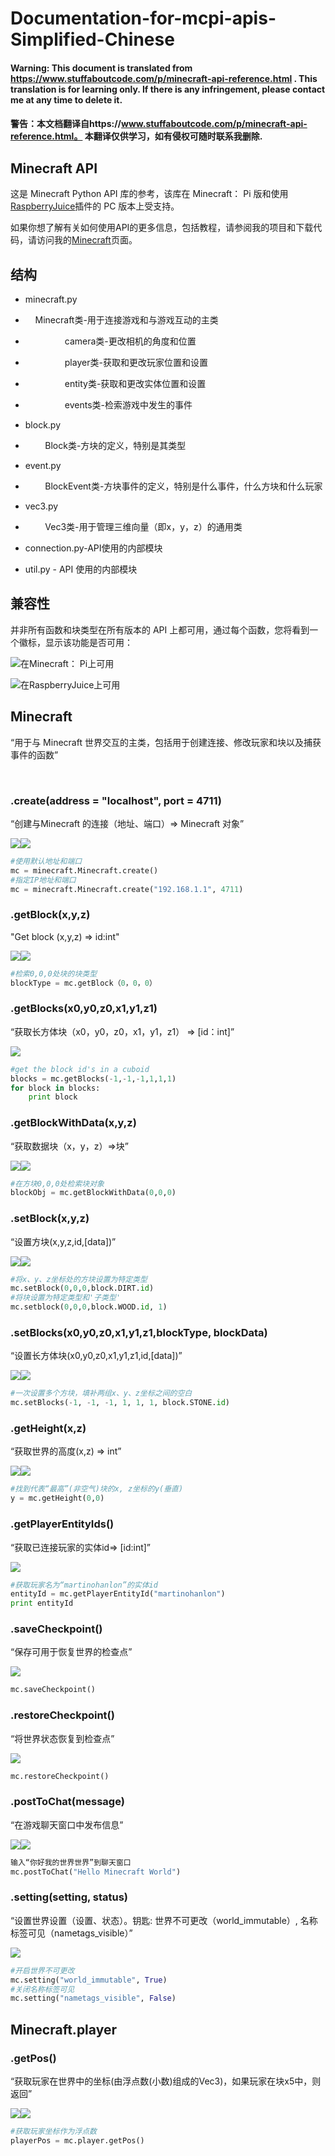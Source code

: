 # Documentation-for-mcpi-apis-Simplified-Chinese

#### Warning: This document is translated from https://www.stuffaboutcode.com/p/minecraft-api-reference.html . This translation is for learning only. If there is any infringement, please contact me at any time to delete it.

#### 警告：本文档翻译自https://www.stuffaboutcode.com/p/minecraft-api-reference.html。 本翻译仅供学习，如有侵权可随时联系我删除.

## Minecraft API

这是 Minecraft Python API 库的参考，该库在 Minecraft： Pi 版和使用 <a href="http://www.stuffaboutcode.com/2014/10/minecraft-raspberryjuice-and-canarymod.html">RaspberryJuice</a>插件的 PC 版本上受支持。

如果你想了解有关如何使用API的更多信息，包括教程，请参阅我的项目和下载代码，请访问我的<a href="http://www.stuffaboutcode.com/p/minecraft.html">Minecraft</a>页面。

## 结构

- minecraft.py

- &nbsp;&nbsp;&nbsp;&nbsp;Minecraft类-用于连接游戏和与游戏互动的主类

- &nbsp;&nbsp;&nbsp;&nbsp;&nbsp;&nbsp;&nbsp;&nbsp;&nbsp;&nbsp;&nbsp;&nbsp;&nbsp;&nbsp;&nbsp;&nbsp;camera类-更改相机的角度和位置

- &nbsp;&nbsp;&nbsp;&nbsp;&nbsp;&nbsp;&nbsp;&nbsp;&nbsp;&nbsp;&nbsp;&nbsp;&nbsp;&nbsp;&nbsp;&nbsp;player类-获取和更改玩家位置和设置

- &nbsp;&nbsp;&nbsp;&nbsp;&nbsp;&nbsp;&nbsp;&nbsp;&nbsp;&nbsp;&nbsp;&nbsp;&nbsp;&nbsp;&nbsp;&nbsp;entity类-获取和更改实体位置和设置

- &nbsp;&nbsp;&nbsp;&nbsp;&nbsp;&nbsp;&nbsp;&nbsp;&nbsp;&nbsp;&nbsp;&nbsp;&nbsp;&nbsp;&nbsp;&nbsp;events类-检索游戏中发生的事件

- block.py

- &nbsp;&nbsp;&nbsp;&nbsp;&nbsp;&nbsp;&nbsp;&nbsp;Block类-方块的定义，特别是其类型

- event.py

- &nbsp;&nbsp;&nbsp;&nbsp;&nbsp;&nbsp;&nbsp;&nbsp;BlockEvent类-方块事件的定义，特别是什么事件，什么方块和什么玩家

- vec3.py

- &nbsp;&nbsp;&nbsp;&nbsp;&nbsp;&nbsp;&nbsp;&nbsp;Vec3类-用于管理三维向量（即x，y，z）的通用类

- connection.py-API使用的内部模块

- util.py - API 使用的内部模块

## 兼容性

并非所有函数和块类型在所有版本的 API 上都可用，通过每个函数，您将看到一个徽标，显示该功能是否可用：

<img src="https://3.bp.blogspot.com/-jfHVu6wzJ8A/VLZrZRxHviI/AAAAAAAAKnc/QkMuqztRYP8/s1600/Raspi_logo_small.png"/>在Minecraft： Pi上可用

<img src="https://3.bp.blogspot.com/-kTbsdFgeL4E/VLZrwiMGWZI/AAAAAAAAKnk/AYCZdsaR-Vg/s1600/bukkit_logo_small.png"/>在RaspberryJuice上可用

## Minecraft

“用于与 Minecraft 世界交互的主类，包括用于创建连接、修改玩家和块以及捕获事件的函数”

<br />

### .create(address = "localhost", port = 4711)

“创建与Minecraft 的连接（地址、端口）=> Minecraft 对象”

<img src="https://3.bp.blogspot.com/-jfHVu6wzJ8A/VLZrZRxHviI/AAAAAAAAKnc/QkMuqztRYP8/s1600/Raspi_logo_small.png"/><img src="https://3.bp.blogspot.com/-kTbsdFgeL4E/VLZrwiMGWZI/AAAAAAAAKnk/AYCZdsaR-Vg/s1600/bukkit_logo_small.png"/>

```python
#使用默认地址和端口
mc = minecraft.Minecraft.create()
#指定IP地址和端口
mc = minecraft.Minecraft.create("192.168.1.1", 4711)
```

### .getBlock(x,y,z)

"Get block (x,y,z) => id:int"

<img src="https://3.bp.blogspot.com/-jfHVu6wzJ8A/VLZrZRxHviI/AAAAAAAAKnc/QkMuqztRYP8/s1600/Raspi_logo_small.png"/><img src="https://3.bp.blogspot.com/-kTbsdFgeL4E/VLZrwiMGWZI/AAAAAAAAKnk/AYCZdsaR-Vg/s1600/bukkit_logo_small.png"/>

```python
#检索0,0,0处块的块类型
blockType = mc.getBlock（0，0，0）
```

### .getBlocks(x0,y0,z0,x1,y1,z1)

“获取长方体块（x0，y0，z0，x1，y1，z1） => [id：int]”

<img src="https://3.bp.blogspot.com/-kTbsdFgeL4E/VLZrwiMGWZI/AAAAAAAAKnk/AYCZdsaR-Vg/s1600/bukkit_logo_small.png"/>

```python
#get the block id's in a cuboid
blocks = mc.getBlocks(-1,-1,-1,1,1,1)
for block in blocks:
    print block
```

### .getBlockWithData(x,y,z)

“获取数据块（x，y，z）=>块”

<img src="https://3.bp.blogspot.com/-jfHVu6wzJ8A/VLZrZRxHviI/AAAAAAAAKnc/QkMuqztRYP8/s1600/Raspi_logo_small.png"/><img src="https://3.bp.blogspot.com/-kTbsdFgeL4E/VLZrwiMGWZI/AAAAAAAAKnk/AYCZdsaR-Vg/s1600/bukkit_logo_small.png"/>

```python
#在方块0,0,0处检索块对象
blockObj = mc.getBlockWithData(0,0,0)
```

### .setBlock(x,y,z)

“设置方块(x,y,z,id,[data])”

<img src="https://3.bp.blogspot.com/-jfHVu6wzJ8A/VLZrZRxHviI/AAAAAAAAKnc/QkMuqztRYP8/s1600/Raspi_logo_small.png"/><img src="https://3.bp.blogspot.com/-kTbsdFgeL4E/VLZrwiMGWZI/AAAAAAAAKnk/AYCZdsaR-Vg/s1600/bukkit_logo_small.png"/>

```python
#将x、y、z坐标处的方块设置为特定类型
mc.setBlock(0,0,0,block.DIRT.id)
#将块设置为特定类型和'子类型'
mc.setblock(0,0,0,block.WOOD.id, 1)
```

### .setBlocks(x0,y0,z0,x1,y1,z1,blockType, blockData)

“设置长方体块(x0,y0,z0,x1,y1,z1,id,[data])”

<img src="https://3.bp.blogspot.com/-jfHVu6wzJ8A/VLZrZRxHviI/AAAAAAAAKnc/QkMuqztRYP8/s1600/Raspi_logo_small.png"/><img src="https://3.bp.blogspot.com/-kTbsdFgeL4E/VLZrwiMGWZI/AAAAAAAAKnk/AYCZdsaR-Vg/s1600/bukkit_logo_small.png"/>

```python
#一次设置多个方块，填补两组x、y、z坐标之间的空白
mc.setBlocks(-1, -1, -1, 1, 1, 1, block.STONE.id)
```

### .getHeight(x,z)

“获取世界的高度(x,z) => int”

<img src="https://3.bp.blogspot.com/-jfHVu6wzJ8A/VLZrZRxHviI/AAAAAAAAKnc/QkMuqztRYP8/s1600/Raspi_logo_small.png"/><img src="https://3.bp.blogspot.com/-kTbsdFgeL4E/VLZrwiMGWZI/AAAAAAAAKnk/AYCZdsaR-Vg/s1600/bukkit_logo_small.png"/>

```python
#找到代表“最高”(非空气)块的x, z坐标的y(垂直)
y = mc.getHeight(0,0)
```

### .getPlayerEntityIds()

“获取已连接玩家的实体id=> [id:int]”

<img src="https://3.bp.blogspot.com/-kTbsdFgeL4E/VLZrwiMGWZI/AAAAAAAAKnk/AYCZdsaR-Vg/s1600/bukkit_logo_small.png"/>

```python
#获取玩家名为“martinohanlon”的实体id
entityId = mc.getPlayerEntityId("martinohanlon")
print entityId
```

### .saveCheckpoint()

“保存可用于恢复世界的检查点”

<img src="https://3.bp.blogspot.com/-jfHVu6wzJ8A/VLZrZRxHviI/AAAAAAAAKnc/QkMuqztRYP8/s1600/Raspi_logo_small.png"/>

```python
mc.saveCheckpoint()
```

### .restoreCheckpoint()

“将世界状态恢复到检查点”

<img src="https://3.bp.blogspot.com/-jfHVu6wzJ8A/VLZrZRxHviI/AAAAAAAAKnc/QkMuqztRYP8/s1600/Raspi_logo_small.png"/>

```python
mc.restoreCheckpoint()
```

### .postToChat(message)

“在游戏聊天窗口中发布信息”

<img src="https://3.bp.blogspot.com/-jfHVu6wzJ8A/VLZrZRxHviI/AAAAAAAAKnc/QkMuqztRYP8/s1600/Raspi_logo_small.png"/><img src="https://3.bp.blogspot.com/-kTbsdFgeL4E/VLZrwiMGWZI/AAAAAAAAKnk/AYCZdsaR-Vg/s1600/bukkit_logo_small.png"/>

```python
输入“你好我的世界世界”到聊天窗口
mc.postToChat("Hello Minecraft World")
```

### .setting(setting, status)

“设置世界设置（设置、状态）。钥匙: 世界不可更改（world_immutable）, 名称标签可见（nametags_visible）”

<img src="https://3.bp.blogspot.com/-jfHVu6wzJ8A/VLZrZRxHviI/AAAAAAAAKnc/QkMuqztRYP8/s1600/Raspi_logo_small.png"/>

```python
#开启世界不可更改
mc.setting("world_immutable", True)
#关闭名称标签可见
mc.setting("nametags_visible", False)
```

## Minecraft.player

### .getPos()

“获取玩家在世界中的坐标(由浮点数(小数)组成的Vec3)，如果玩家在块x5中，则返回”

<img src="https://3.bp.blogspot.com/-jfHVu6wzJ8A/VLZrZRxHviI/AAAAAAAAKnc/QkMuqztRYP8/s1600/Raspi_logo_small.png"/><img src="https://3.bp.blogspot.com/-kTbsdFgeL4E/VLZrwiMGWZI/AAAAAAAAKnk/AYCZdsaR-Vg/s1600/bukkit_logo_small.png"/>

```python
#获取玩家坐标作为浮点数
playerPos = mc.player.getPos()
```